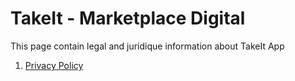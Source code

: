 # TakeIt - Marketplace Digital
This page contain legal and juridique information about TakeIt App

1. [Privacy Policy](/policy.md)